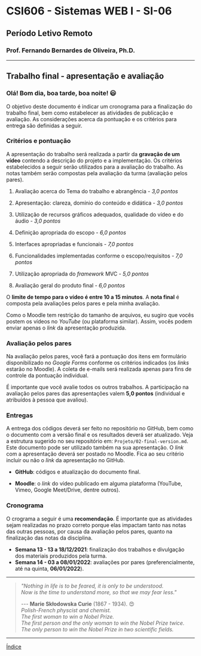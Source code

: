 # CSI606 - Sistemas WEB I - SI-06
## Período Letivo Remoto
### Prof. Fernando Bernardes de Oliveira, Ph.D.

---

## **Trabalho final - apresentação e avaliação**

### Olá! Bom dia, boa tarde, boa noite! :smiley:  

O objetivo deste documento é indicar um cronograma para a finalização do trabalho final, bem como estabelecer as atividades de publicação e avaliação. As considerações acerca da pontuação e os critérios para entrega são definidas a seguir.

### Critérios e pontuação

A apresentação do trabalho será realizada a partir da **gravação de um vídeo** contendo a descrição do projeto e a implementação. Os critérios estabelecidos a seguir serão utilizados para a avaliação do trabalho. As notas também serão compostas pela avaliação da turma (avaliação pelos pares).

1.  Avaliação acerca do Tema do trabalho e abrangência - *3,0 pontos*

2.  Apresentação: clareza, domínio do conteúdo e didática - *3,0 pontos*

3.  Utilização de recursos gráficos adequados, qualidade do vídeo e do áudio - *3,0 pontos*

4.  Definição apropriada do escopo - *6,0 pontos*

5.  Interfaces apropriadas e funcionais - *7,0 pontos*

6.  Funcionalidades implementadas conforme o escopo/requisitos - *7,0 pontos*

7.  Utilização apropriada do *framework* MVC - *5,0 pontos*

8.  Avaliação geral do produto final - *6,0 pontos*

O **limite de tempo para o vídeo é entre 10 a 15 minutos**. A **nota final** é composta pela avaliações pelos pares e pela minha avaliação.

Como o Moodle tem restrição do tamanho de arquivos, eu sugiro que vocês postem os vídeos no *YouTube* (ou plataforma similar). Assim, vocês podem enviar apenas o *link* da apresentação produzida.

### Avaliação pelos pares

Na avaliação pelos pares, você fará a pontuação dos itens em formulário disponibilizado no *Google Forms* conforme os critérios indicados (os *links* estarão no Moodle). A coleta de e-mails será realizada apenas para fins de controle da pontuação individual.

É importante que você avalie todos os outros trabalhos. A participação na avaliação pelos pares das apresentações valem **5,0 pontos** (individual e atribuídos à pessoa que avaliou).

### Entregas

A entrega dos códigos deverá ser feito no repositório no GitHub, bem como o documento com a versão final e os resultados deverá ser atualizado. Veja a estrutura sugerido no seu repositório em: `Projeto/02-final-version.md`. Este documento pode ser utilizado também na sua apresentação. O *link* com a apresentação deverá ser postado no Moodle. Fica ao seu critério incluir ou não o *link* da apresentação no GitHub.

- **GitHub**: códigos e atualização do documento final.

- **Moodle**: o *link* do vídeo publicado em alguma plataforma (YouTube, Vimeo, Google Meet/Drive, dentre outros).

### Cronograma
 
O crograma a seguir é uma **recomendação**. É importante que as atividades sejam realizadas no prazo correto porque elas impactam tanto nas notas das outras pessoas, por causa da avaliação pelos pares, quanto na finalização das notas da disciplina.

- **Semana 13 - 13 a 18/12/2021**: finalização dos trabalhos e divulgação dos materiais produzidos pela turma.
- **Semana 14 - 03 a 08/01/2022**: avaliações por pares (preferencialmente, até na quinta, **06/01/2022**).

--- 

> *"Nothing in life is to be feared, it is only to be understood.*  
> *Now is the time to understand more, so that we may fear less."* 
>
> --- **Marie Skłodowska Curie** (1867 - 1934). :heart_eyes:  
> *Polish-French physcist and chemist.*   
> *The first woman to win a Nobel Prize.*    
> *The first person and the only woman to win the Nobel Prize twice.*  
> *The only person to win the Nobel Prize in two scientific fields.*  

--- 

[Índice](./README.md#índice)